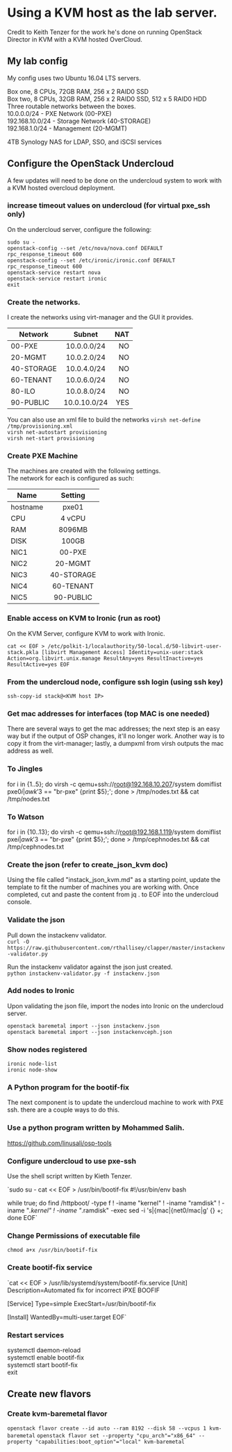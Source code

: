 # Using a KVM host as the lab server.

Credit to Keith Tenzer for the work he's done on running OpenStack Director in KVM with a KVM hosted OverCloud.

## My lab config

My config uses two Ubuntu 16.04 LTS servers.  

Box one, 8 CPUs, 72GB RAM, 256 x 2 RAID0 SSD  
Box two, 8 CPUs, 32GB RAM, 256 x 2 RAID0 SSD, 512 x 5 RAID0 HDD  
Three routable networks between the boxes.  
10.0.0.0/24 - PXE Network (00-PXE)  
192.168.10.0/24 - Storage Network (40-STORAGE)  
192.168.1.0/24 - Management (20-MGMT)  

4TB Synology NAS for LDAP, SSO, and iSCSI services  

## Configure the OpenStack Undercloud

A few updates will need to be done on the undercloud system to work with a KVM hosted overcloud deployment.

### increase timeout values on undercloud (for virtual pxe_ssh only)

On the undercloud server, configure the following:

`sudo su -`  
`openstack-config --set /etc/nova/nova.conf DEFAULT rpc_response_timeout 600`  
`openstack-config --set /etc/ironic/ironic.conf DEFAULT rpc_response_timeout 600`  
`openstack-service restart nova`  
`openstack-service restart ironic`  
`exit`

### Create the networks.

I create the networks using virt-manager and the GUI it provides.

| Network        | Subnet           | NAT  |
| ------------- |:-------------:| -----:|
| 00-PXE      | 10.0.0.0/24 | NO |
| 20-MGMT      | 10.0.2.0/24       |   NO |
| 40-STORAGE | 10.0.4.0/24       |    NO |
| 60-TENANT      | 10.0.6.0/24  | NO |
| 80-ILO      | 10.0.8.0/24       |   NO |
| 90-PUBLIC | 10.0.10.0/24       |    YES |

You can also use an xml file to build the networks
`virsh net-define /tmp/provisioning.xml`  
`virsh net-autostart provisioning`  
`virsh net-start provisioning`  

### Create PXE Machine

The machines are created with the following settings.  
The network for each is configured as such:

| Name        | Setting           |
| ------------- |:-------------:|
| hostname      | pxe01 |
| CPU      | 4 vCPU      |   
| RAM | 8096MB      |   
| DISK      | 100GB |
| NIC1      | 00-PXE |
| NIC2      | 20-MGMT      |  
| NIC3      | 40-STORAGE |
| NIC4      | 60-TENANT      |   
| NIC5      | 90-PUBLIC |



### Enable access on KVM to Ironic (run as root)

On the KVM Server, configure KVM to work with Ironic.

`cat << EOF > /etc/polkit-1/localauthority/50-local.d/50-libvirt-user-stack.pkla
[libvirt Management Access]
Identity=unix-user:stack
Action=org.libvirt.unix.manage
ResultAny=yes
ResultInactive=yes
ResultActive=yes
EOF`

### From the undercloud node, configure ssh login (using ssh key)

`ssh-copy-id stack@<KVM host IP>`

### Get mac addresses for interfaces (top MAC is one needed)
There are several ways to get the mac addresses; the next step is an easy way but if the output of OSP changes, it'll no longer work. Another way is to copy it from the virt-manager; lastly, a dumpxml from virsh outputs the mac address as well.

### To Jingles
for i in {1..5}; do virsh -c qemu+ssh://root@192.168.10.207/system domiflist pxe0$i | awk '$3 == "br-pxe" {print $5};'; done > /tmp/nodes.txt && cat /tmp/nodes.txt

### To Watson
for i in {10..13}; do virsh -c qemu+ssh://root@192.168.1.119/system domiflist pxe$i | awk '$3 == "br-pxe" {print $5};'; done > /tmp/cephnodes.txt && cat /tmp/cephnodes.txt


### Create the json (refer to create_json_kvm doc)
Using the file called "instack_json_kvm.md" as a starting point, update the template to fit the number of machines you are working with. Once completed, cut and paste the content from jq . to EOF into the undercloud console.

### Validate the json

Pull down the instackenv validator.   
`curl -O https://raw.githubusercontent.com/rthallisey/clapper/master/instackenv-validator.py`  

Run the instackenv validator against the json just created.   
`python instackenv-validator.py -f instackenv.json`  

### Add nodes to Ironic  
Upon validating the json file, import the nodes into Ironic on the undercloud server.

`openstack baremetal import --json instackenv.json`  
`openstack baremetal import --json instackenvceph.json`  

### Show nodes registered
`ironic node-list`  
`ironic node-show`  

### A Python program for the bootif-fix
The next component is to update the undercloud machine to work with PXE ssh. there are a couple ways to do this.

### Use a python program written by Mohammed Salih.
https://github.com/linusali/osp-tools

### Configure undercloud to use pxe-ssh
Use the shell script written by Kieth Tenzer.

`sudo su -
cat << EOF > /usr/bin/bootif-fix
#!/usr/bin/env bash

while true;
        do find /httpboot/ -type f ! -iname "kernel" ! -iname "ramdisk" ! -iname "*.kernel" ! -iname "*.ramdisk" -exec sed -i 's|{mac|{net0/mac|g' {} +;
done
EOF`

### Change Permissions of executable file
`chmod a+x /usr/bin/bootif-fix`


### Create bootif-fix service
`cat << EOF > /usr/lib/systemd/system/bootif-fix.service
[Unit]
Description=Automated fix for incorrect iPXE BOOFIF

[Service]
Type=simple
ExecStart=/usr/bin/bootif-fix

[Install]
WantedBy=multi-user.target
EOF`

### Restart services
systemctl daemon-reload  
systemctl enable bootif-fix    
systemctl start bootif-fix  
exit  

## Create new flavors



### Create kvm-baremetal flavor
`openstack flavor create --id auto --ram 8192 --disk 58 --vcpus 1 kvm-baremetal`
`openstack flavor set --property "cpu_arch"="x86_64" --property "capabilities:boot_option"="local" kvm-baremetal`
